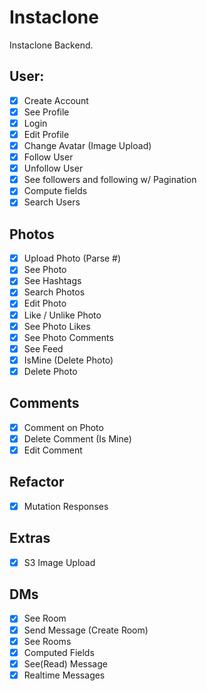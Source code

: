 # Instaclone

Instaclone Backend.

## User:

-   [x] Create Account
-   [x] See Profile
-   [x] Login
-   [x] Edit Profile
-   [x] Change Avatar (Image Upload)
-   [x] Follow User
-   [x] Unfollow User
-   [x] See followers and following w/ Pagination
-   [x] Compute fields
-   [x] Search Users

## Photos

-   [x] Upload Photo (Parse #)
-   [x] See Photo
-   [x] See Hashtags
-   [x] Search Photos
-   [x] Edit Photo
-   [x] Like / Unlike Photo
-   [x] See Photo Likes
-   [x] See Photo Comments
-   [x] See Feed
-   [x] IsMine (Delete Photo)
-   [x] Delete Photo

## Comments

-   [x] Comment on Photo
-   [x] Delete Comment (Is Mine)
-   [x] Edit Comment

## Refactor

-   [x] Mutation Responses

## Extras

-   [x] S3 Image Upload

## DMs

-   [x] See Room
-   [x] Send Message (Create Room)
-   [x] See Rooms
-   [x] Computed Fields
-   [x] See(Read) Message
-   [x] Realtime Messages
